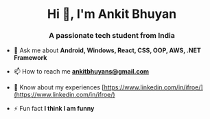 <h1 align="center">Hi 👋, I'm Ankit Bhuyan</h1>
<h3 align="center">A passionate tech student from India</h3>

- 💬 Ask me about **Android, Windows, React, CSS, OOP, AWS, .NET Framework**

- 📫 How to reach me **ankitbhuyans@gmail.com**

- 📄 Know about my experiences [https://www.linkedin.com/in/ifroe/](https://www.linkedin.com/in/ifroe/)

- ⚡ Fun fact **I think I am funny**

